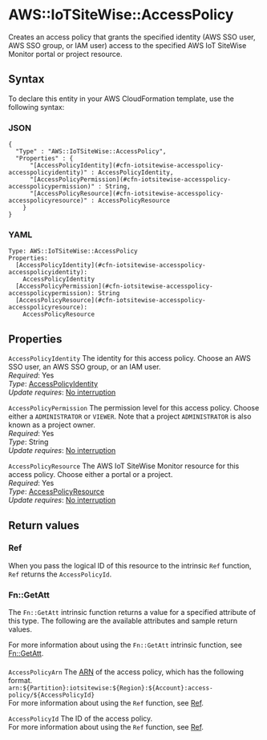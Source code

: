# AWS::IoTSiteWise::AccessPolicy<a name="aws-resource-iotsitewise-accesspolicy"></a>

Creates an access policy that grants the specified identity \(AWS SSO user, AWS SSO group, or IAM user\) access to the specified AWS IoT SiteWise Monitor portal or project resource\.

## Syntax<a name="aws-resource-iotsitewise-accesspolicy-syntax"></a>

To declare this entity in your AWS CloudFormation template, use the following syntax:

### JSON<a name="aws-resource-iotsitewise-accesspolicy-syntax.json"></a>

```
{
  "Type" : "AWS::IoTSiteWise::AccessPolicy",
  "Properties" : {
      "[AccessPolicyIdentity](#cfn-iotsitewise-accesspolicy-accesspolicyidentity)" : AccessPolicyIdentity,
      "[AccessPolicyPermission](#cfn-iotsitewise-accesspolicy-accesspolicypermission)" : String,
      "[AccessPolicyResource](#cfn-iotsitewise-accesspolicy-accesspolicyresource)" : AccessPolicyResource
    }
}
```

### YAML<a name="aws-resource-iotsitewise-accesspolicy-syntax.yaml"></a>

```
Type: AWS::IoTSiteWise::AccessPolicy
Properties: 
  [AccessPolicyIdentity](#cfn-iotsitewise-accesspolicy-accesspolicyidentity): 
    AccessPolicyIdentity
  [AccessPolicyPermission](#cfn-iotsitewise-accesspolicy-accesspolicypermission): String
  [AccessPolicyResource](#cfn-iotsitewise-accesspolicy-accesspolicyresource): 
    AccessPolicyResource
```

## Properties<a name="aws-resource-iotsitewise-accesspolicy-properties"></a>

`AccessPolicyIdentity`  <a name="cfn-iotsitewise-accesspolicy-accesspolicyidentity"></a>
The identity for this access policy\. Choose an AWS SSO user, an AWS SSO group, or an IAM user\.  
*Required*: Yes  
*Type*: [AccessPolicyIdentity](aws-properties-iotsitewise-accesspolicy-accesspolicyidentity.md)  
*Update requires*: [No interruption](https://docs.aws.amazon.com/AWSCloudFormation/latest/UserGuide/using-cfn-updating-stacks-update-behaviors.html#update-no-interrupt)

`AccessPolicyPermission`  <a name="cfn-iotsitewise-accesspolicy-accesspolicypermission"></a>
The permission level for this access policy\. Choose either a `ADMINISTRATOR` or `VIEWER`\. Note that a project `ADMINISTRATOR` is also known as a project owner\.  
*Required*: Yes  
*Type*: String  
*Update requires*: [No interruption](https://docs.aws.amazon.com/AWSCloudFormation/latest/UserGuide/using-cfn-updating-stacks-update-behaviors.html#update-no-interrupt)

`AccessPolicyResource`  <a name="cfn-iotsitewise-accesspolicy-accesspolicyresource"></a>
The AWS IoT SiteWise Monitor resource for this access policy\. Choose either a portal or a project\.  
*Required*: Yes  
*Type*: [AccessPolicyResource](aws-properties-iotsitewise-accesspolicy-accesspolicyresource.md)  
*Update requires*: [No interruption](https://docs.aws.amazon.com/AWSCloudFormation/latest/UserGuide/using-cfn-updating-stacks-update-behaviors.html#update-no-interrupt)

## Return values<a name="aws-resource-iotsitewise-accesspolicy-return-values"></a>

### Ref<a name="aws-resource-iotsitewise-accesspolicy-return-values-ref"></a>

When you pass the logical ID of this resource to the intrinsic `Ref` function, `Ref` returns the `AccessPolicyId`\.

### Fn::GetAtt<a name="aws-resource-iotsitewise-accesspolicy-return-values-fn--getatt"></a>

The `Fn::GetAtt` intrinsic function returns a value for a specified attribute of this type\. The following are the available attributes and sample return values\.

For more information about using the `Fn::GetAtt` intrinsic function, see [Fn::GetAtt](https://docs.aws.amazon.com/AWSCloudFormation/latest/UserGuide/intrinsic-function-reference-getatt.html)\.

#### <a name="aws-resource-iotsitewise-accesspolicy-return-values-fn--getatt-fn--getatt"></a>

`AccessPolicyArn`  <a name="AccessPolicyArn-fn::getatt"></a>
The [ARN](https://docs.aws.amazon.com/general/latest/gr/aws-arns-and-namespaces.html) of the access policy, which has the following format\.  
`arn:${Partition}:iotsitewise:${Region}:${Account}:access-policy/${AccessPolicyId}`  
For more information about using the `Ref` function, see [Ref](https://docs.aws.amazon.com/AWSCloudFormation/latest/UserGuide/intrinsic-function-reference-ref.html)\.

`AccessPolicyId`  <a name="AccessPolicyId-fn::getatt"></a>
The ID of the access policy\.  
For more information about using the `Ref` function, see [Ref](https://docs.aws.amazon.com/AWSCloudFormation/latest/UserGuide/intrinsic-function-reference-ref.html)\.